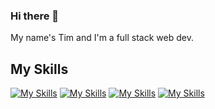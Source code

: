### Hi there 👋

My name's Tim and I'm a full stack web dev.

## My Skills
[![My Skills](https://skillicons.dev/icons?i=ruby,php,py,js,ts,html,css,bash,c,cpp,go)](https://skillicons.dev)
[![My Skills](https://skillicons.dev/icons?i=rails,laravel,nodejs,vite,vue,svelte,alpinejs,tailwind,sass,wordpress,jquery)](https://skillicons.dev)
[![My Skills](https://skillicons.dev/icons?i=mysql,postgres,redis)](https://skillicons.dev)
[![My Skills](https://skillicons.dev/icons?i=figma,git,vim,neovim,emacs,linux)](https://skillicons.dev)
